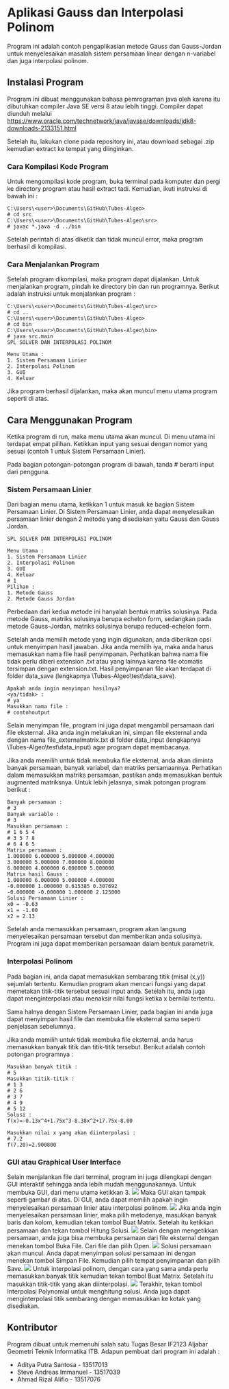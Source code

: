﻿# Aplikasi Gauss dan Interpolasi Polinom

Program ini adalah contoh pengaplikasian metode Gauss dan Gauss-Jordan untuk menyelesaikan masalah sistem persamaan linear dengan n-variabel dan juga interpolasi polinom. 




## Instalasi Program

Program ini dibuat menggunakan bahasa pemrograman java oleh karena itu dibutuhkan compiler Java SE versi 8 atau lebih tinggi. Compiler dapat diunduh melalui https://www.oracle.com/technetwork/java/javase/downloads/jdk8-downloads-2133151.html

Setelah itu, lakukan clone pada repository ini, atau download sebagai .zip kemudian extract ke tempat yang diinginkan.

### Cara Kompilasi Kode Program
Untuk mengompilasi kode program, buka terminal pada komputer dan pergi
ke directory program atau hasil extract tadi. Kemudian, ikuti instruksi di bawah ini :

    C:\Users\<user>\Documents\GitHub\Tubes-Algeo>
    # cd src
    C:\Users\<user>\Documents\GitHub\Tubes-Algeo\src>
    # javac *.java -d ../bin
    

Setelah perintah di atas diketik dan tidak muncul error, maka program berhasil di kompilasi.

### Cara Menjalankan Program

Setelah program dikompilasi, maka program dapat dijalankan. Untuk menjalankan program, pindah ke directory bin dan run programnya. Berikut adalah instruksi untuk menjalankan program :

    C:\Users\<user>\Documents\GitHub\Tubes-Algeo\src>
    # cd ..
    C:\Users\<user>\Documents\GitHub\Tubes-Algeo>
    # cd bin
    C:\Users\<user>\Documents\GitHub\Tubes-Algeo\bin>
    # java src.main
    SPL SOLVER DAN INTERPOLASI POLINOM

    Menu Utama :
    1. Sistem Persamaan Linier
    2. Interpolasi Polinom
    3. GUI
    4. Keluar
Jika program berhasil dijalankan, maka akan muncul menu utama program seperti di atas.


## Cara Menggunakan Program

Ketika program di run, maka menu utama akan muncul. Di menu utama ini terdapat empat pilihan. Ketikkan input yang sesuai dengan nomor yang sesuai (contoh 1 untuk Sistem Persamaan Linier).

Pada bagian potongan-potongan program di bawah, tanda # berarti input dari pengguna. 
### Sistem Persamaan Linier
Dari bagian menu utama, ketikkan 1 untuk masuk ke bagian Sistem Persamaan Linier. Di Sistem Persamaan Linier, anda dapat menyelesaikan persamaan linier dengan 2 metode yang disediakan yaitu Gauss dan Gauss Jordan.

    SPL SOLVER DAN INTERPOLASI POLINOM
    
    Menu Utama :
    1. Sistem Persamaan Linier
    2. Interpolasi Polinom
    3. GUI
    4. Keluar
    # 1
    Pilihan :
    1. Metode Gauss
    2. Metode Gauss Jordan
Perbedaan dari kedua metode ini hanyalah bentuk matriks solusinya. Pada metode Gauss, matriks solusinya berupa echelon form, sedangkan pada metode Gauss-Jordan, matriks solusinya berupa reduced-echelon form.

Setelah anda memilih metode yang ingin digunakan, anda diberikan opsi untuk menyimpan hasil jawaban. Jika anda memilih iya, maka anda harus memasukkan nama file hasil penyimpanan. Perhatikan bahwa nama file tidak perlu diberi extension .txt atau yang lainnya karena file otomatis tersimpan dengan extension.txt. Hasil penyimpanan file akan terdapat di folder data_save (lengkapnya \Tubes-Algeo\test\data_save\).

    Apakah anda ingin menyimpan hasilnya?
    <ya/tidak> :
    # ya
    Masukkan nama file : 
    # contohoutput

Selain menyimpan file, program ini juga dapat mengambil persamaan dari file eksternal. Jika anda ingin melakukan ini, simpan file eksternal anda dengan nama file_externalmatrix.txt di folder data_input (lengkapnya \Tubes-Algeo\test\data_input\) agar program dapat membacanya. 

Jika anda memilih untuk tidak membuka file eksternal, anda akan diminta banyak persamaan, banyak variabel, dan matriks persamaannya. Perhatikan dalam memasukkan matriks persamaan, pastikan anda memasukkan bentuk augmented matriksnya. Untuk lebih jelasnya, simak potongan program berikut :

    Banyak persamaan :
    # 3
    Banyak variable :
    # 3
    Masukkan persamaan :
    # 1 6 5 4
    # 3 5 7 8
    # 6 4 6 5
    Matrix persamaan :
    1.000000 6.000000 5.000000 4.000000
    3.000000 5.000000 7.000000 8.000000
    6.000000 4.000000 6.000000 5.000000
    Matrix hasil Gauss :
    1.000000 6.000000 5.000000 4.000000
    -0.000000 1.000000 0.615385 0.307692
    -0.000000 -0.000000 1.000000 2.125000
    Solusi Persamaan Linier :
    x0 = -0.63
    x1 = -1.00
    x2 = 2.13
Setelah anda memasukkan persamaan, program akan langsung menyelesaikan persamaan tersebut dan memberikan anda solusinya. Program ini juga dapat memberikan persamaan dalam bentuk parametrik.

### Interpolasi Polinom
Pada bagian ini, anda dapat memasukkan sembarang titik (misal (x,y)) sejumlah tertentu. Kemudian program akan mencari fungsi yang dapat memetakan titik-titik tersebut sesuai input anda. Setelah itu, anda juga dapat menginterpolasi atau menaksir nilai fungsi ketika x bernilai tertentu.

Sama halnya dengan Sistem Persamaan Linier, pada bagian ini anda juga dapat menyimpan hasil file dan membuka file eksternal sama seperti penjelasan sebelumnya.

Jika anda memilih untuk tidak membuka file eksternal, anda harus memasukkan banyak titik dan titik-titik tersebut. Berikut adalah contoh potongan programnya :

    Masukkan banyak titik :
    # 5
    Masukkan titik-titik :
    # 1 3
    # 2 6
    # 3 7
    # 4 9
    # 5 12
    Solusi :
    f(x)=-0.13x^4+1.75x^3-8.38x^2+17.75x-8.00
    
    Masukkan nilai x yang akan diinterpolasi : 
    # 7.2
    f(7.20)=2.900800

### GUI atau Graphical User Interface
Selain menjalankan file dari terminal, program ini juga dilengkapi dengan GUI interaktif sehingga anda lebih mudah menggunakannya. Untuk membuka GUI, dari menu utama ketikkan 3.
<img src="Image/gui.PNG">
Maka GUI akan tampak seperti gambar di atas. Di GUI, anda dapat memilih apakah ingin menyelesaikan persamaan linier atau interpolasi polinom. 
<img src="Image/gui2.PNG">
Jika anda ingin menyelesaikan persamaan linier, maka pilih metodenya, masukkan banyak baris dan kolom, kemudian tekan tombol Buat Matrix. Setelah itu ketikkan persamaan dan tekan tombol Hitung Solusi.
<img src="Image/gui3.PNG">
Selain dengan mengetikkan persamaan, anda juga bisa membuka persamaan dari file eksternal dengan menekan tombol Buka File. Cari file dan pilih Open.
<img src="Image/gui6.PNG">
Solusi persamaan akan muncul. Anda dapat menyimpan solusi persamaan ini dengan menekan tombol Simpan File. Kemudian pilih tempat penyimpanan dan pilih Save.
<img src="Image/gui5.PNG">
Untuk interpolasi polinom, dengan cara yang sama anda perlu memasukkan banyak titik kemudian tekan tombol Buat Matrix. Setelah itu masukkan titik-titik yang akan diinterpolasi.
<img src="Image/gui4.PNG">
Terakhir, tekan tombol Interpolasi Polynomial untuk menghitung solusi. Anda juga dapat menginterpolasi titik sembarang dengan memasukkan ke kotak yang disediakan.
## Kontributor
Program dibuat untuk memenuhi salah satu Tugas Besar IF2123 Aljabar Geometri Teknik Informatika ITB. Adapun pembuat dari program ini adalah :

 - Aditya Putra Santosa - 13517013
 - Steve Andreas Immanuel - 13517039
 - Ahmad Rizal Alifio - 13517076
